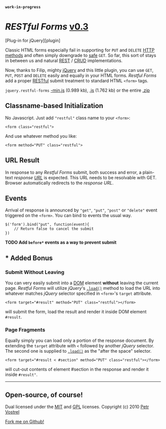__`work-in-progress`__

_RESTful Forms_ [v0.3][version]
===============================
[Plug-in for jQuery][plugin]

Classic HTML forms especially fail in supporting for `PUT` and `DELETE` [HTTP methods][method] and often simply downgrade to [safe][safe] `GET`. So far, this sort of stays in between us and natural [REST][rest] / [CRUD][crud] implementations.

Now, thanks to Filip, mighty [jQuery][jquery] and this little plugin, you can use `GET`, `PUT`, `POST` and `DELETE` easily and equally in your HTML forms. _Restful Forms_ add a proper [RESTful][restful] submit treatment to standard HTML `<form>` tags.


`jquery.restful-forms`
[-min.js][mini] (0.989 kb),
[.js][source] (1.762 kb)
or the entire [.zip][zip]


## Classname-based Initialization

No Javascript. Just add `"restful"` class name to your `<form>`:

	<form class="restful">

And use whatever method you like:

	<form method="PUT" class="restful">


## URL Result

In response to any _Restful Forms_ submit, both success and error, a plain-text _response [URL][url]_ is expected. This URL needs to be resolvable with GET. Browser automatically redirects to the _response URL_.


## Events

Arrival of response is announced by `"get"`, `"put"`, `"post"` or `"delete"` event triggered on the `<form>`. You can bind to events the usual way.

	$('form').bind("put", function(event){
		// Return false to cancel the submit
	})

__TODO Add `before*` events as a way to prevent submit__


## * Added Bonus

### Submit Without Leaving

You can very easily submit into a [DOM][dom] element __without__ leaving the current page. _Restful Forms_ will utilize _jQuery_'s [`.load()`][.load] method to load the URL into whatever matches _jQuery_ selector specified in `<form>`'s `target` attribute.

	<form target="#result" method="PUT" class="restful"></form>

will submit the form, load the result and render it inside DOM element `#result`.


### Page Fragments

Equally simply you can load only a portion of the response document. By extending the `target` attribute with ` < ` followed by another _jQuery_ selector. The second one is supplied to [`.load()`][.load] as the "after the space" selector.

	<form target="#result < #section" method="PUT" class="restful"></form>

will cut-out contents of element #section in the response and render it inside `#result"`.


---

## Open-source, of course!

Dual licensed under the [MIT][mit] and [GPL][gpl] licenses.
Copyright (c) 2010 [Petr Vostrel][vostrel]

[Fork me on Github!][forkme]





[version]:http://github.com/pisi/RestfulForms/tree/v0.3
[source]:http://github.com/pisi/RestfulForms/tree/v0.3/source/jquery.restful-forms.js
[mini]:http://github.com/pisi/RestfulForms/tree/v0.3/jquery.restful.js
[zip]:https://github.com/pisi/RestfulForms/archives/v0.3

[gpl]:https://github.com/pisi/RestfulForms/raw/master/GPL-LICENSE.txt
[mit]:https://github.com/pisi/RestfulForms/raw/master/MIT-LICENSE.txt
[forkme]:http://github.com/pisi/RestfulForms

[jquery]:http://jquery.com
[.load]:http://api.jquery.com/load
[crud]:http://en.wikipedia.org/wiki/Create,_read,_update_and_delete
[rest]:http://en.wikipedia.org/wiki/Representational_State_Transfer
[restful]:http://en.wikipedia.org/wiki/Restful
[dom]:http://en.wikipedia.org/wiki/Document_Object_Model
[method]:http://en.wikipedia.org/wiki/Hypertext_Transfer_Protocol#Request_methods
[safe]:http://en.wikipedia.org/wiki/Hypertext_Transfer_Protocol#Safe_methods
[idempotent]:http://en.wikipedia.org/wiki/Hypertext_Transfer_Protocol#Idempotent_methods_and_web_applications
[url]:http://en.wikipedia.org/wiki/URL
[vostrel]:http://petr.vostrel.cz

